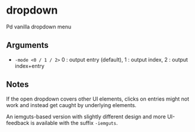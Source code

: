 # dropdown
Pd vanilla dropdown menu

## Arguments
* `-mode <0 / 1 / 2>` 0 : output entry (default), 1 : output index, 2 : output index+entry

## Notes
If the open dropdown covers other UI elements, clicks on entries might not work and instead get caught by underlying elements.

An iemguts-based version with slightly different design and more UI-feedback is available with the suffix `-iemguts`.
